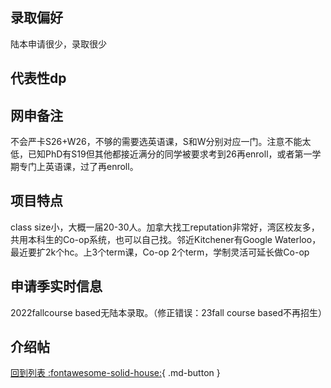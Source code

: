 ## 录取偏好
陆本申请很少，录取很少
## 代表性dp

## 网申备注
不会严卡S26+W26，不够的需要选英语课，S和W分别对应一门。注意不能太低，已知PhD有S19但其他都接近满分的同学被要求考到26再enroll，或者第一学期专门上英语课，过了再enroll。
## 项目特点
class size小，大概一届20-30人。加拿大找工reputation非常好，湾区校友多，共用本科生的Co-op系统，也可以自己找。邻近Kitchener有Google Waterloo，最近要扩2k个hc。上3个term课，Co-op 2个term，学制灵活可延长做Co-op
## 申请季实时信息
2022fallcourse based无陆本录取。（修正错误：23fall course based不再招生）

## 介绍帖

[回到列表 :fontawesome-solid-house:](选校梯度.md){ .md-button }
